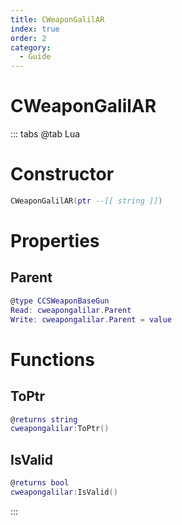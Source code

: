 ```yaml
---
title: CWeaponGalilAR
index: true
order: 2
category:
  - Guide
---
```


# CWeaponGalilAR

::: tabs
@tab Lua
# Constructor
```lua
CWeaponGalilAR(ptr --[[ string ]])
```
# Properties
## Parent 
```lua
@type CCSWeaponBaseGun
Read: cweapongalilar.Parent
Write: cweapongalilar.Parent = value
```
# Functions
## ToPtr
```lua
@returns string
cweapongalilar:ToPtr()
```
## IsValid
```lua
@returns bool
cweapongalilar:IsValid()
```

:::